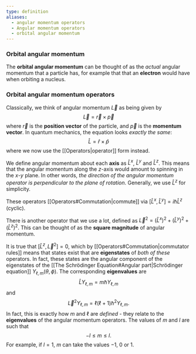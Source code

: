 ```yaml
---
type: definition
aliases:
  - angular momentum operators
  - Angular momentum operators
  - orbital angular momentum
---
```

### Orbital angular momentum
The **orbital angular momentum** can be thought of as the *actual* angular momentum that a particle has, for example that that an **electron** would have when orbiting a nucleus.
### Orbital angular momentum operators
Classically, we think of angular momentum $\vec{L}$ as being given by 
$$
\vec{L}=\vec{r} \times \vec{p}
$$
where $\vec{r}$ is the **position vector** of the particle, and $\vec{p}$ is the **momentum vector**. In quantum mechanics, the equation looks *exactly the same*:
$$
\hat{L}=\hat{r} \times \hat{p}
$$
where we now use the [[Operators|operator]] form instead.

We define angular momentum about each **axis** as $\hat{L}^x$, $\hat{L}^y$ and $\hat{L}^z$. This means that the angular momentum along the $z$-axis would amount to spinning in the $x$-$y$ plane. In other words, *the direction of the angular momentum operator is perpendicular to the plane of rotation*. Generally, we use $\hat{L}^z$ for simplicity.

These operators [[Operators#Commutation|commute]] via $[\hat{L}^x,\hat{L}^y] = i\hbar\hat{L}^z$ (cyclic). 

There is another operator that we use a lot, defined as $\vec{L}^2=(\hat{L}^x)^2 + (\hat{L}^y)^2 +(\hat{L}^z)^2$. This can be thought of as the **square magnitude** of angular momentum. 

It is true that $[\hat{L}^z, \vec{L}^2]=0$, which by [[Operators#Commutation|commutator rules]] means that states exist that are **eigenstates** of *both of these* operators. In fact, these states are the angular component of the eigenstates of the [[The Schrödinger Equation#Angular part|Schrödinger equation]] $Y_{\ell, m}(\theta, \phi)$. The corresponding **eigenvalues** are 
$$
\hat{L} Y_{\ell, m} = m \hbar Y_{\ell, m}
$$
and 
$$
\vec{L}^2 Y_{\ell, m} = \ell(\ell+1) \hbar^2 Y_{\ell, m}.
$$
In fact, this is exactly how $m$ and $\ell$ are *defined* - they relate to the **eigenvalues** of the angular momentum operators.
The values of $m$ and $l$ are such that 
$$
-l \leq m \leq l.
$$
For example, if $l=1$, $m$ can take the values $-1$, $0$ or $1$.